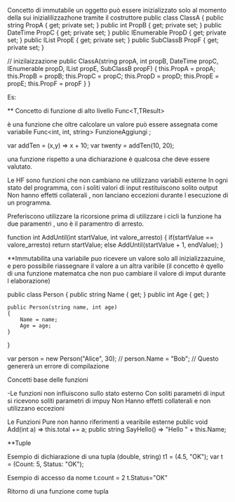 Concetto di immutabile un oggetto può essere inizializzato solo al momento della sui inizialilizzazhone tramite il costruttore
public class ClassA
{
public string PropA { get; private set; }
public int PropB { get; private set; }
public DateTime PropC { get; private set; }
public IEnumerable<double> PropD { get; private set; }
public IList<string> PropE { get; private set; }
public SubClassB PropF { get; private set; }

// inizilaizzazione
public ClassA(string propA, int propB, DateTime propC,
IEnumerable<double> propD, IList<string> propE, SubClassB
propF)
{
this.PropA = propA;
this.PropB = propB;
this.PropC = propC;
this.PropD = propD;
this.PropE = propE;
this.PropF = propF
}
}

Es:


** Concetto di funzione di alto livello
Func<T,TResult>

è una funzione che oltre calcolare un valore può essere assegnata come variabile
Func<int, int, string> FunzioneAggiungi ;

var addTen = (x,y) => x + 10;
var twenty = addTen(10, 20);

una funzione rispetto a una dichiarazione è qualcosa che deve essere valutato.


Le HF sono funzioni che non cambiano ne utilizzano variabili esterne 
In ogni stato del programma, con i soliti valori di input restituiscono solito output
Non hanno effetti collaterali , non lanciano eccezioni durante l esecuzione di un programma.

Preferiscono utilizzare la ricorsione prima di utilizzare i cicli
la funzione ha due paramentri , uno è il paramentro di arresto.

function int AddUntil(int startValue, int valore_arresto)
{
if(startValue == valore_arresto)
return startValue;
else
AddUntil(startValue + 1, endValue);
}

**Immutabilita
una variabile puo ricevere un valore solo all inizializzazuine,  e pero possibile riassegnare il valore a un altra varibile
(il concetto è qyello di una funzione matematca che non puo cambiare il valore di imput durante l elaborazione)

public class Person
{
    public string Name { get; }
    public int Age { get; }

    public Person(string name, int age)
    {
        Name = name;
        Age = age;
    }
}

var person = new Person("Alice", 30);
// person.Name = "Bob"; // Questo genererà un errore di compilazione



Concetti base delle funzioni 

-Le funzioni non influiscono sullo stato esterno
Con soliti parametri di input si ricevono soliti parametri di impuy
Non Hanno effetti collaterali e non utilizzano eccezioni

Le Funzioni Pure non hanno riferimenti a vearibile esterne
public void Add(int a) => this.total += a;
public string SayHello() => "Hello " + this.Name;

**Tuple

Esempio di dichiarazione di una tupla
(double, string) t1 = (4.5, "OK");
var t = (Count: 5, Status: "OK");

Esempio di accesso da nome
t.count  = 2
t.Status="OK"

Ritorno di una funzione come tupla
```(int Id, string Name) GetPerson() => (1, "Alex");

